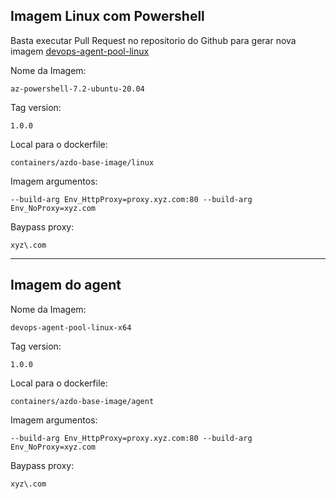 ## Imagem Linux com Powershell

Basta executar Pull Request no repositorio do Github para gerar nova imagem
[devops-agent-pool-linux](https://github.com/lzocateli/devops-agent-pool-linux)


Nome da Imagem:
```
az-powershell-7.2-ubuntu-20.04
```

Tag version:
```
1.0.0
```

Local para o dockerfile:
```
containers/azdo-base-image/linux
```

Imagem argumentos:
```
--build-arg Env_HttpProxy=proxy.xyz.com:80 --build-arg Env_NoProxy=xyz.com
```

Baypass proxy:
```
xyz\.com
```
---

## Imagem do agent

Nome da Imagem:
```
devops-agent-pool-linux-x64
```

Tag version:
```
1.0.0
```

Local para o dockerfile:
```
containers/azdo-base-image/agent
```

Imagem argumentos:
```
--build-arg Env_HttpProxy=proxy.xyz.com:80 --build-arg Env_NoProxy=xyz.com
```

Baypass proxy:
```
xyz\.com
```

